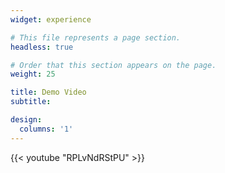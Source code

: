 ```yaml
---
widget: experience

# This file represents a page section.
headless: true

# Order that this section appears on the page.
weight: 25

title: Demo Video
subtitle: 

design:
  columns: '1'
---
```


{{< youtube "RPLvNdRStPU" >}}
